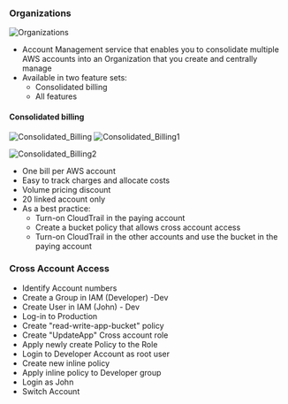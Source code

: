 ### Organizations
![Organizations](https://s3.amazonaws.com/hfcontents/kbimages/Organization.png "Organizations")
- Account Management service that enables you to consolidate multiple AWS accounts into an Organization that you create and centrally manage
- Available in two feature sets:
    - Consolidated billing
	- All features

#### Consolidated billing
![Consolidated_Billing](https://s3.amazonaws.com/hfcontents/kbimages/Consolidated_Billing.png "Consolidated_Billing")
![Consolidated_Billing1](https://s3.amazonaws.com/hfcontents/kbimages/Consolidated+Billing1.png "Consolidated_Billing1")

![Consolidated_Billing2](https://s3.amazonaws.com/hfcontents/kbimages/Consolidated_Billing2.png "Consolidated_Billing2")
- One bill per AWS account
- Easy to track charges and allocate costs
- Volume pricing discount
- 20 linked account only
- As a best practice:
	- Turn-on CloudTrail in the paying account
	- Create a bucket policy that allows cross account access
	- Turn-on CloudTrail in the other accounts and use the bucket in the paying account

### Cross Account Access
- Identify Account numbers
- Create a Group in IAM (Developer) -Dev
- Create User in IAM (John) - Dev
- Log-in to Production
- Create "read-write-app-bucket" policy
- Create "UpdateApp" Cross account role
- Apply newly create Policy to the Role
- Login to Developer Account as root user
- Create new inline policy
- Apply inline policy to Developer group
- Login as John
- Switch Account
